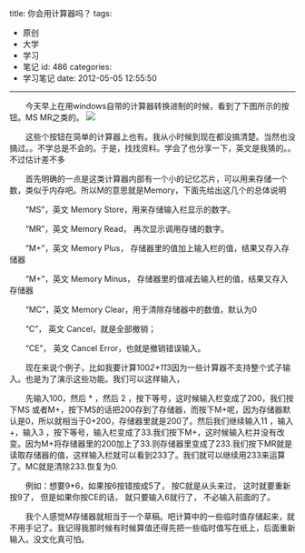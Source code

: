 title: 你会用计算器吗？
tags:
  - 原创
  - 大学
  - 学习
  - 笔记
id: 486
categories:
  - 学习笔记
date: 2012-05-05 12:55:50
---

　　今天早上在用windows自带的计算器转换进制的时候，看到了下图所示的按钮。MS MR之类的。
[![]({{BASE_PATH}}/images/94b98df6f3d241859ae7ea4e2f869ede69eca33a.jpg)](http://leaverimage.b0.upaiyun.com/21157_o.jpg)

　　这些个按钮在简单的计算器上也有。我从小时候到现在都没搞清楚。当然也没搞过。。不学总是不会的。于是，找找资料。学会了也分享一下，英文是我猜的。。不过估计差不多

　　首先明确的一点是这类计算器内部有一个小的记忆芯片，可以用来存储一个数，类似于内存吧。所以M的意思就是Memory，下面先给出这几个的总体说明

　　“MS”，英文 Memory Store，用来存储输入栏显示的数字。

　　“MR”，英文 Memory Read， 再次显示调用存储的数字。

　　“M+”，英文 Memory Plus， 存储器里的值加上输入栏的值，结果又存入存储器

　　“M+”，英文 Memory Minus， 存储器里的值减去输入栏的值，结果又存入存储器

　　“MC”，英文 Memory Clear，用于清除存储器中的数值，默认为0

　　“C”， 英文 Cancel，就是全部撤销；

　　“CE”，  英文 Cancel Error，也就是撤销错误输入。

　　现在来说个例子，比如我要计算100*2+11*3因为一些计算器不支持整个式子输入。也是为了演示这些功能。我们可以这样输入，

　　先输入100，然后 * ，然后 2 ，按下等号，这时候输入栏变成了200，我们按下MS 或者M+，按下MS的话把200存到了存储器，而按下M+呢，因为存储器默认是0，所以就相当于0+200，存储器里就是200了。然后我们继续输入11 ，输入 +，输入3 ，按下等号，输入栏变成了33.我们按下M+，这时候输入栏并没有改变。因为M+将存储器里的200加上了33.则存储器里变成了233.我们按下MR就是读取存储器的值，这样输入栏就可以看到233了。我们就可以继续用233来运算了。MC就是清除233.恢复为0.

　　例如：想要9*6，如果按6按错按成5了， 按C就是从头来过， 这时就要重新按9了， 但是如果你按CE的话， 就只要输入6就行了， 不必输入前面的了。

　　我个人感觉M存储器就相当于一个草稿。吧计算中的一些临时值存储起来，就不用手记了。我记得我那时候有时候算值还得先把一些临时值写在纸上，后面重新输入。没文化真可怕。